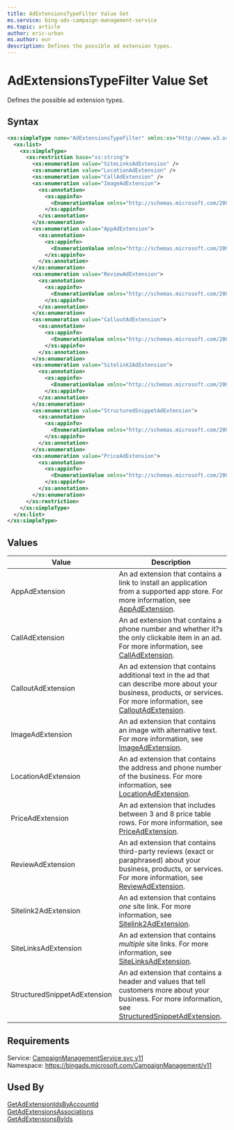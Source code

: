 ```yaml
---
title: AdExtensionsTypeFilter Value Set
ms.service: bing-ads-campaign-management-service
ms.topic: article
author: eric-urban
ms.author: eur
description: Defines the possible ad extension types.
---
```

# AdExtensionsTypeFilter Value Set
Defines the possible ad extension types.

## Syntax
```xml
<xs:simpleType name="AdExtensionsTypeFilter" xmlns:xs="http://www.w3.org/2001/XMLSchema">
  <xs:list>
    <xs:simpleType>
      <xs:restriction base="xs:string">
        <xs:enumeration value="SiteLinksAdExtension" />
        <xs:enumeration value="LocationAdExtension" />
        <xs:enumeration value="CallAdExtension" />
        <xs:enumeration value="ImageAdExtension">
          <xs:annotation>
            <xs:appinfo>
              <EnumerationValue xmlns="http://schemas.microsoft.com/2003/10/Serialization/">16</EnumerationValue>
            </xs:appinfo>
          </xs:annotation>
        </xs:enumeration>
        <xs:enumeration value="AppAdExtension">
          <xs:annotation>
            <xs:appinfo>
              <EnumerationValue xmlns="http://schemas.microsoft.com/2003/10/Serialization/">32</EnumerationValue>
            </xs:appinfo>
          </xs:annotation>
        </xs:enumeration>
        <xs:enumeration value="ReviewAdExtension">
          <xs:annotation>
            <xs:appinfo>
              <EnumerationValue xmlns="http://schemas.microsoft.com/2003/10/Serialization/">128</EnumerationValue>
            </xs:appinfo>
          </xs:annotation>
        </xs:enumeration>
        <xs:enumeration value="CalloutAdExtension">
          <xs:annotation>
            <xs:appinfo>
              <EnumerationValue xmlns="http://schemas.microsoft.com/2003/10/Serialization/">512</EnumerationValue>
            </xs:appinfo>
          </xs:annotation>
        </xs:enumeration>
        <xs:enumeration value="Sitelink2AdExtension">
          <xs:annotation>
            <xs:appinfo>
              <EnumerationValue xmlns="http://schemas.microsoft.com/2003/10/Serialization/">1024</EnumerationValue>
            </xs:appinfo>
          </xs:annotation>
        </xs:enumeration>
        <xs:enumeration value="StructuredSnippetAdExtension">
          <xs:annotation>
            <xs:appinfo>
              <EnumerationValue xmlns="http://schemas.microsoft.com/2003/10/Serialization/">4096</EnumerationValue>
            </xs:appinfo>
          </xs:annotation>
        </xs:enumeration>
        <xs:enumeration value="PriceAdExtension">
          <xs:annotation>
            <xs:appinfo>
              <EnumerationValue xmlns="http://schemas.microsoft.com/2003/10/Serialization/">8192</EnumerationValue>
            </xs:appinfo>
          </xs:annotation>
        </xs:enumeration>
      </xs:restriction>
    </xs:simpleType>
  </xs:list>
</xs:simpleType>
```

## <a name="values"></a>Values

|Value|Description|
|-----------|---------------|
|<a name="appadextension"></a>AppAdExtension|An ad extension that contains a link to install an application from a supported app store. For more information, see [AppAdExtension](../campaign-management-service/appadextension.md).|
|<a name="calladextension"></a>CallAdExtension|An ad extension that contains a phone number and whether it?s the only clickable item in an ad. For more information, see [CallAdExtension](../campaign-management-service/calladextension.md).|
|<a name="calloutadextension"></a>CalloutAdExtension|An ad extension that contains additional text in the ad that can describe more about your business, products, or services. For more information, see [CalloutAdExtension](../campaign-management-service/calloutadextension.md).|
|<a name="imageadextension"></a>ImageAdExtension|An ad extension that contains an image with alternative text. For more information, see [ImageAdExtension](../campaign-management-service/imageadextension.md).|
|<a name="locationadextension"></a>LocationAdExtension|An ad extension that contains the address and phone number of the business. For more information, see [LocationAdExtension](../campaign-management-service/locationadextension.md).|
|<a name="priceadextension"></a>PriceAdExtension|An ad extension that includes between 3 and 8 price table rows. For more information, see [PriceAdExtension](../campaign-management-service/priceadextension.md).|
|<a name="reviewadextension"></a>ReviewAdExtension|An ad extension that contains third-party reviews (exact or paraphrased) about your business, products, or services. For more information, see [ReviewAdExtension](../campaign-management-service/reviewadextension.md).|
|<a name="sitelink2adextension"></a>Sitelink2AdExtension|An ad extension that contains *one* site link. For more information, see [Sitelink2AdExtension](../campaign-management-service/sitelink2adextension.md).|
|<a name="sitelinksadextension"></a>SiteLinksAdExtension|An ad extension that contains *multiple* site links. For more information, see [SiteLinksAdExtension](../campaign-management-service/sitelinksadextension.md).|
|<a name="structuredsnippetadextension"></a>StructuredSnippetAdExtension|An ad extension that contains a header and values that tell customers more about your business. For more information, see [StructuredSnippetAdExtension](../campaign-management-service/structuredsnippetadextension.md).|

## Requirements
Service: [CampaignManagementService.svc v11](https://campaign.api.bingads.microsoft.com/Api/Advertiser/CampaignManagement/v11/CampaignManagementService.svc)  
Namespace: https://bingads.microsoft.com/CampaignManagement/v11  

## Used By
[GetAdExtensionIdsByAccountId](getadextensionidsbyaccountid.md)  
[GetAdExtensionsAssociations](getadextensionsassociations.md)  
[GetAdExtensionsByIds](getadextensionsbyids.md)  
